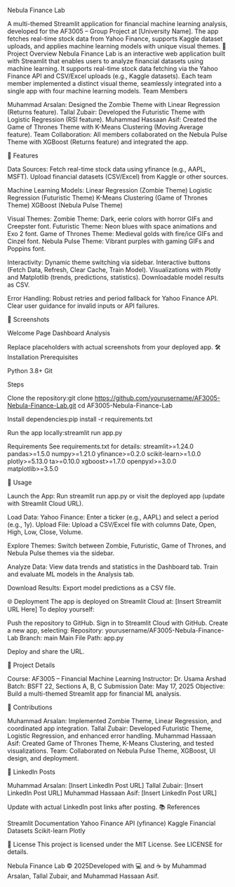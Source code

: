 Nebula Finance Lab
 
A multi-themed Streamlit application for financial machine learning analysis, developed for the AF3005 – Group Project at [University Name]. The app fetches real-time stock data from Yahoo Finance, supports Kaggle dataset uploads, and applies machine learning models with unique visual themes.
🎯 Project Overview
Nebula Finance Lab is an interactive web application built with Streamlit that enables users to analyze financial datasets using machine learning. It supports real-time stock data fetching via the Yahoo Finance API and CSV/Excel uploads (e.g., Kaggle datasets). Each team member implemented a distinct visual theme, seamlessly integrated into a single app with four machine learning models.
Team Members

Muhammad Arsalan: Designed the Zombie Theme with Linear Regression (Returns feature).
Tallal Zubair: Developed the Futuristic Theme with Logistic Regression (RSI feature).
Muhammad Hassaan Asif: Created the Game of Thrones Theme with K-Means Clustering (Moving Average feature).
Team Collaboration: All members collaborated on the Nebula Pulse Theme with XGBoost (Returns feature) and integrated the app.

🚀 Features

Data Sources:
Fetch real-time stock data using yfinance (e.g., AAPL, MSFT).
Upload financial datasets (CSV/Excel) from Kaggle or other sources.


Machine Learning Models:
Linear Regression (Zombie Theme)
Logistic Regression (Futuristic Theme)
K-Means Clustering (Game of Thrones Theme)
XGBoost (Nebula Pulse Theme)


Visual Themes:
Zombie Theme: Dark, eerie colors with horror GIFs and Creepster font.
Futuristic Theme: Neon blues with space animations and Exo 2 font.
Game of Thrones Theme: Medieval golds with fire/ice GIFs and Cinzel font.
Nebula Pulse Theme: Vibrant purples with gaming GIFs and Poppins font.


Interactivity:
Dynamic theme switching via sidebar.
Interactive buttons (Fetch Data, Refresh, Clear Cache, Train Model).
Visualizations with Plotly and Matplotlib (trends, predictions, statistics).
Downloadable model results as CSV.


Error Handling:
Robust retries and period fallback for Yahoo Finance API.
Clear user guidance for invalid inputs or API failures.



📸 Screenshots



Welcome Page
Dashboard
Analysis








Replace placeholders with actual screenshots from your deployed app.
🛠 Installation
Prerequisites

Python 3.8+
Git

Steps

Clone the repository:git clone https://github.com/yourusername/AF3005-Nebula-Finance-Lab.git
cd AF3005-Nebula-Finance-Lab


Install dependencies:pip install -r requirements.txt


Run the app locally:streamlit run app.py



Requirements
See requirements.txt for details:
streamlit>=1.24.0
pandas>=1.5.0
numpy>=1.21.0
yfinance>=0.2.0
scikit-learn>=1.0.0
plotly>=5.13.0
ta>=0.10.0
xgboost>=1.7.0
openpyxl>=3.0.0
matplotlib>=3.5.0

🚀 Usage

Launch the App:
Run streamlit run app.py or visit the deployed app (update with Streamlit Cloud URL).


Load Data:
Yahoo Finance: Enter a ticker (e.g., AAPL) and select a period (e.g., 1y).
Upload File: Upload a CSV/Excel file with columns Date, Open, High, Low, Close, Volume.


Explore Themes:
Switch between Zombie, Futuristic, Game of Thrones, and Nebula Pulse themes via the sidebar.


Analyze Data:
View data trends and statistics in the Dashboard tab.
Train and evaluate ML models in the Analysis tab.


Download Results:
Export model predictions as a CSV file.



🌐 Deployment
The app is deployed on Streamlit Cloud at: [Insert Streamlit URL Here]
To deploy yourself:

Push the repository to GitHub.
Sign in to Streamlit Cloud with GitHub.
Create a new app, selecting:
Repository: yourusername/AF3005-Nebula-Finance-Lab
Branch: main
Main File Path: app.py


Deploy and share the URL.

📝 Project Details

Course: AF3005 – Financial Machine Learning
Instructor: Dr. Usama Arshad
Batch: BSFT 22, Sections A, B, C
Submission Date: May 17, 2025
Objective: Build a multi-themed Streamlit app for financial ML analysis.

🤝 Contributions

Muhammad Arsalan: Implemented Zombie Theme, Linear Regression, and coordinated app integration.
Tallal Zubair: Developed Futuristic Theme, Logistic Regression, and enhanced error handling.
Muhammad Hassaan Asif: Created Game of Thrones Theme, K-Means Clustering, and tested visualizations.
Team: Collaborated on Nebula Pulse Theme, XGBoost, UI design, and deployment.

📌 LinkedIn Posts

Muhammad Arsalan: [Insert LinkedIn Post URL]
Tallal Zubair: [Insert LinkedIn Post URL]
Muhammad Hassaan Asif: [Insert LinkedIn Post URL]

Update with actual LinkedIn post links after posting.
📚 References

Streamlit Documentation
Yahoo Finance API (yfinance)
Kaggle Financial Datasets
Scikit-learn
Plotly

📜 License
This project is licensed under the MIT License. See LICENSE for details.

Nebula Finance Lab © 2025Developed with 💻 and ☕ by Muhammad Arsalan, Tallal Zubair, and Muhammad Hassaan Asif.
